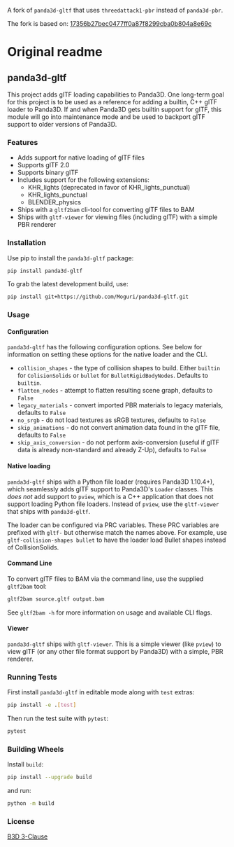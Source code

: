 A fork of `panda3d-gltf` that uses `threedattack1-pbr` instead of `panda3d-pbr`.

The fork is based on: [17356b27bec0477ff0a87f8299cba0b804a8e69c](https://github.com/Moguri/panda3d-gltf/tree/17356b27bec0477ff0a87f8299cba0b804a8e69c)

# Original readme

## panda3d-gltf
This project adds glTF loading capabilities to Panda3D.
One long-term goal for this project is to be used as a reference for adding a builtin, C++ glTF loader to Panda3D.
If and when Panda3D gets builtin support for glTF, this module will go into maintenance mode and be used to backport glTF support to older versions of Panda3D.

### Features
* Adds support for native loading of glTF files
* Supports glTF 2.0
* Supports binary glTF
* Includes support for the following extensions:
  * KHR_lights (deprecated in favor of KHR_lights_punctual)
  * KHR_lights_punctual
  * BLENDER_physics
* Ships with a `gltf2bam` cli-tool for converting glTF files to BAM
* Ships with `gltf-viewer` for viewing files (including glTF) with a simple PBR renderer

### Installation

Use pip to install the `panda3d-gltf` package:

```bash
pip install panda3d-gltf
```

To grab the latest development build, use:

```bash
pip install git+https://github.com/Moguri/panda3d-gltf.git

```

### Usage

#### Configuration

`panda3d-gltf` has the following configuration options.
See below for information on setting these options for the native loader and the CLI.

* `collision_shapes` - the type of collision shapes to build.
  Either `builtin` for `ColisionSolids` or `bullet` for `BulletRigidBodyNodes`.
  Defaults to `builtin`.
* `flatten_nodes` - attempt to flatten resulting scene graph, defaults to `False`
* `legacy_materials` - convert imported PBR materials to legacy materials, defaults to `False`
* `no_srgb` - do not load textures as sRGB textures, defaults to `False`
* `skip_animations` - do not convert animation data found in the glTF file, defaults to `False`
* `skip_axis_conversion` - do not perform axis-conversion (useful if glTF data is already non-standard and already Z-Up), defaults to `False`

#### Native loading

`panda3d-gltf` ships with a Python file loader (requires Panda3D 1.10.4+), which seamlessly adds glTF support to Panda3D's `Loader` classes.
This *does not* add support to `pview`, which is a C++ application that does not support loading Python file loaders.
Instead of `pview`, use the `gltf-viewer` that ships with `panda3d-gltf`.

The loader can be configured via PRC variables.
These PRC variables are prefixed with `gltf-` but otherwise match the names above.
For example, use `gltf-collision-shapes bullet` to have the loader load Bullet shapes instead of CollisionSolids.

#### Command Line

To convert glTF files to BAM via the command line, use the supplied `gltf2bam` tool:

```bash
gltf2bam source.gltf output.bam
```

See `gltf2bam -h` for more information on usage and available CLI flags.

#### Viewer

`panda3d-gltf` ships with `gltf-viewer`.
This is a simple viewer (like `pview`) to view glTF (or any other file format support by Panda3D) with a simple, PBR renderer.

### Running Tests

First install `panda3d-gltf` in editable mode along with `test` extras:

```bash
pip install -e .[test]
```

Then run the test suite with `pytest`:

```bash
pytest
```

### Building Wheels

Install `build`:

```bash
pip install --upgrade build
```

and run:

```bash
python -m build
```

### License
[B3D 3-Clause](https://choosealicense.com/licenses/bsd-3-clause/)
